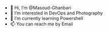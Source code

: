 - 👋 Hi, I’m @Masoud-Ghanbari
- 👀 I’m interested in DevOps and Photography
- 🌱 I’m currently learning Powershell
- 📫 You can reach me by Email
<!--
- 💞️ I’m looking to collaborate on ... 
-->
<!---
Masoud-Ghanbari/Masoud-Ghanbari is a ✨ special ✨ repository because its `README.md` (this file) appears on your GitHub profile.
You can click the Preview link to take a look at your changes.
--->
